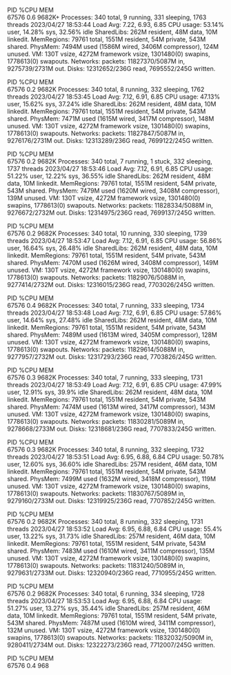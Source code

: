 PID %CPU MEM  
67576 0.6 9682K+
Processes: 340 total, 9 running, 331 sleeping, 1763 threads
2023/04/27 18:53:44
Load Avg: 7.22, 6.93, 6.85
CPU usage: 53.14% user, 14.28% sys, 32.56% idle
SharedLibs: 262M resident, 48M data, 10M linkedit.
MemRegions: 79761 total, 1551M resident, 54M private, 543M shared.
PhysMem: 7494M used (1586M wired, 3406M compressor), 124M unused.
VM: 130T vsize, 4272M framework vsize, 1301480(0) swapins, 1778613(0) swapouts.
Networks: packets: 11827370/5087M in, 9275739/2731M out.
Disks: 12312652/236G read, 7695552/245G written.

PID %CPU MEM  
67576 0.2 9682K
Processes: 340 total, 8 running, 332 sleeping, 1762 threads
2023/04/27 18:53:45
Load Avg: 7.12, 6.91, 6.85
CPU usage: 47.13% user, 15.62% sys, 37.24% idle
SharedLibs: 262M resident, 48M data, 10M linkedit.
MemRegions: 79761 total, 1551M resident, 54M private, 543M shared.
PhysMem: 7471M used (1615M wired, 3417M compressor), 148M unused.
VM: 130T vsize, 4272M framework vsize, 1301480(0) swapins, 1778613(0) swapouts.
Networks: packets: 11827847/5087M in, 9276176/2731M out.
Disks: 12313289/236G read, 7699122/245G written.

PID %CPU MEM  
67576 0.2 9682K
Processes: 340 total, 7 running, 1 stuck, 332 sleeping, 1737 threads
2023/04/27 18:53:46
Load Avg: 7.12, 6.91, 6.85
CPU usage: 51.22% user, 12.22% sys, 36.55% idle
SharedLibs: 262M resident, 48M data, 10M linkedit.
MemRegions: 79761 total, 1551M resident, 54M private, 543M shared.
PhysMem: 7479M used (1620M wired, 3408M compressor), 139M unused.
VM: 130T vsize, 4272M framework vsize, 1301480(0) swapins, 1778613(0) swapouts.
Networks: packets: 11828334/5088M in, 9276672/2732M out.
Disks: 12314975/236G read, 7699137/245G written.

PID %CPU MEM  
67576 0.2 9682K
Processes: 340 total, 10 running, 330 sleeping, 1739 threads
2023/04/27 18:53:47
Load Avg: 7.12, 6.91, 6.85
CPU usage: 56.86% user, 16.64% sys, 26.48% idle
SharedLibs: 262M resident, 48M data, 10M linkedit.
MemRegions: 79761 total, 1551M resident, 54M private, 543M shared.
PhysMem: 7470M used (1626M wired, 3408M compressor), 149M unused.
VM: 130T vsize, 4272M framework vsize, 1301480(0) swapins, 1778613(0) swapouts.
Networks: packets: 11829076/5088M in, 9277414/2732M out.
Disks: 12316015/236G read, 7703026/245G written.

PID %CPU MEM  
67576 0.4 9682K
Processes: 340 total, 7 running, 333 sleeping, 1734 threads
2023/04/27 18:53:48
Load Avg: 7.12, 6.91, 6.85
CPU usage: 57.86% user, 14.64% sys, 27.48% idle
SharedLibs: 262M resident, 48M data, 10M linkedit.
MemRegions: 79761 total, 1551M resident, 54M private, 543M shared.
PhysMem: 7489M used (1613M wired, 3405M compressor), 128M unused.
VM: 130T vsize, 4272M framework vsize, 1301480(0) swapins, 1778613(0) swapouts.
Networks: packets: 11829614/5088M in, 9277957/2732M out.
Disks: 12317293/236G read, 7703826/245G written.

PID %CPU MEM  
67576 0.3 9682K
Processes: 340 total, 7 running, 333 sleeping, 1731 threads
2023/04/27 18:53:49
Load Avg: 7.12, 6.91, 6.85
CPU usage: 47.99% user, 12.91% sys, 39.9% idle
SharedLibs: 262M resident, 48M data, 10M linkedit.
MemRegions: 79761 total, 1551M resident, 54M private, 543M shared.
PhysMem: 7474M used (1613M wired, 3417M compressor), 143M unused.
VM: 130T vsize, 4272M framework vsize, 1301480(0) swapins, 1778613(0) swapouts.
Networks: packets: 11830281/5089M in, 9278668/2733M out.
Disks: 12318681/236G read, 7707833/245G written.

PID %CPU MEM  
67576 0.3 9682K
Processes: 340 total, 8 running, 332 sleeping, 1732 threads
2023/04/27 18:53:51
Load Avg: 6.95, 6.88, 6.84
CPU usage: 50.78% user, 12.60% sys, 36.60% idle
SharedLibs: 257M resident, 46M data, 10M linkedit.
MemRegions: 79761 total, 1551M resident, 54M private, 543M shared.
PhysMem: 7499M used (1632M wired, 3418M compressor), 119M unused.
VM: 130T vsize, 4272M framework vsize, 1301480(0) swapins, 1778613(0) swapouts.
Networks: packets: 11830767/5089M in, 9279160/2733M out.
Disks: 12319925/236G read, 7707852/245G written.

PID %CPU MEM  
67576 0.2 9682K
Processes: 340 total, 8 running, 332 sleeping, 1731 threads
2023/04/27 18:53:52
Load Avg: 6.95, 6.88, 6.84
CPU usage: 55.4% user, 13.22% sys, 31.73% idle
SharedLibs: 257M resident, 46M data, 10M linkedit.
MemRegions: 79761 total, 1551M resident, 54M private, 543M shared.
PhysMem: 7483M used (1610M wired, 3411M compressor), 135M unused.
VM: 130T vsize, 4272M framework vsize, 1301480(0) swapins, 1778613(0) swapouts.
Networks: packets: 11831240/5089M in, 9279631/2733M out.
Disks: 12320940/236G read, 7710955/245G written.

PID %CPU MEM  
67576 0.2 9682K
Processes: 340 total, 6 running, 334 sleeping, 1728 threads
2023/04/27 18:53:53
Load Avg: 6.95, 6.88, 6.84
CPU usage: 51.27% user, 13.27% sys, 35.44% idle
SharedLibs: 257M resident, 46M data, 10M linkedit.
MemRegions: 79761 total, 1551M resident, 54M private, 543M shared.
PhysMem: 7487M used (1610M wired, 3411M compressor), 132M unused.
VM: 130T vsize, 4272M framework vsize, 1301480(0) swapins, 1778613(0) swapouts.
Networks: packets: 11832032/5090M in, 9280411/2734M out.
Disks: 12322273/236G read, 7712007/245G written.

PID %CPU MEM  
67576 0.4 968
